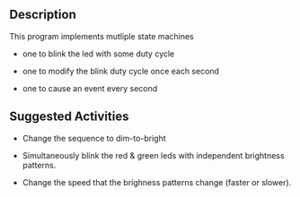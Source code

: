## Description

This program implements mutliple state machines

* one to blink the led with some duty cycle

* one to modify the blink duty cycle once each second

* one to cause an event every second

## Suggested Activities

* Change the sequence to dim-to-bright

* Simultaneously blink the red & green leds with independent brightness patterns.

* Change the speed that the brighness patterns change (faster or slower).
